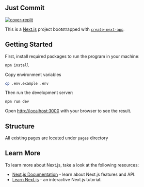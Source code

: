 ## Just Commit

[![cover-replit](https://user-images.githubusercontent.com/26263428/200187216-0fe3e2cc-c448-4c72-8c85-4646d3f41751.png)](https://justcommit.notion.site)

This is a [Next.js](https://nextjs.org/) project bootstrapped with [`create-next-app`](https://github.com/vercel/next.js/tree/canary/packages/create-next-app).

## Getting Started

First, install required packages to run the program in your machine:

```bash
npm install
```

Copy environment variables

```bash
cp .env.example .env
```

Then run the development server:

```bash
npm run dev
```

Open [http://localhost:3000](http://localhost:3000) with your browser to see the result.

## Structure

All existing pages are located under `pages` directory

## Learn More

To learn more about Next.js, take a look at the following resources:

- [Next.js Documentation](https://nextjs.org/docs) - learn about Next.js features and API.
- [Learn Next.js](https://nextjs.org/learn) - an interactive Next.js tutorial.
